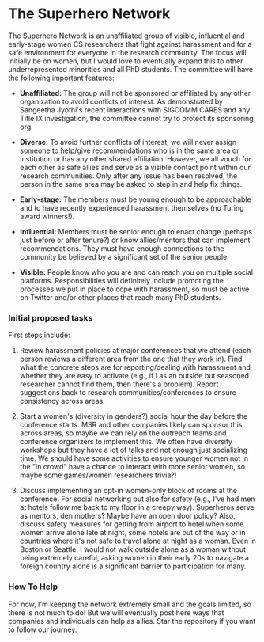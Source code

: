 # The Superhero Network

The Superhero Network is an unaffiliated group of visible, influential and early-stage women CS
researchers that fight against harassment and for a safe environment for everyone in the research community.  The focus will initially be on women, but I would love to eventually expand this to other underrepresented minorities and all PhD students.  The committee will have the following important features:

* **Unaffiliated:** The group will not be sponsored or affiliated by any
  other organization to avoid conflicts of interest.  As demonstrated
  by Sangeetha Jyothi's recent interactions with SIGCOMM CARES and any
  Title IX investigation, the committee cannot try to protect its
  sponsoring org.

* **Diverse:** To avoid further conflicts of interest, we will never
  assign someone to help/give recommendations who is in the same area
  or institution or has any other shared affiliation.  However, we all
  vouch for each other as safe allies and serve as a visible contact
  point within our research communities.  Only after any issue has
  been resolved, the person in the same area may be asked to step in
  and help fix things.

* **Early-stage:** The members must be young enough to be approachable and to have recently
  experienced harassment themselves (no Turing award winners!).
  
* **Influential:** Members must be senior enough to enact change (perhaps
  just before or after tenure?) or know allies/mentors that can implement recommendations.  They must have enough connections to the community be believed by a
  significant set of the senior people.

* **Visible:** People know who you are and can reach you on multiple
  social platforms.  Responsibilities will definitely include
  promoting the processes we put in place to cope with harassment, so
  must be active on Twitter and/or other places that reach many PhD
  students.
  
### Initial proposed tasks
First steps include:

1. Review harassment policies at major conferences that we attend
   (each person reviews a different area from the one that they work
   in).  Find what the concrete steps are for reporting/dealing with
   harassment and whether they are easy to activate (e.g., if I as an
   outside but seasoned researcher cannot find them, then there's a
   problem).  Report suggestions back to research
   communities/conferences to ensure consistency across areas.

2. Start a women's (diversity in genders?) social hour the day before
   the conference starts.  MSR and other companies likely can sponsor this across
   areas, so maybe we can rely on the outreach teams and conference organizers to implement
   this.  We often have diversity workshops but they have a lot of
   talks and not enough just socializing time.  We should have some
   activities to ensure younger women not in the "in crowd" have a
   chance to interact with more senior women, so maybe some
   games/women researchers trivia?!

3. Discuss implementing an opt-in women-only block of rooms at the
   conference. For social networking but also for safety (e.g., I've
   had men at hotels follow me back to my floor in a creepy way).
   Superheros serve as mentors, den mothers? Maybe have an open door
   policy? Also, discuss safety measures for getting from airport to
   hotel when some women arrive alone late at night, some hotels are
   out of the way or in countries where it's not safe to travel alone
   at night as a woman.  Even in Boston or Seattle, I would not walk
   outside alone as a woman without being extremely careful, asking
   women in their early 20s to navigate a foreign country alone is a
   significant barrier to participation for many.

### How To Help
For now, I'm keeping the network extremely small and the goals limited, so there is not much to do! But we will eventually post here ways that companies and individuals can help as allies. Star the repository if you want to follow our journey.
